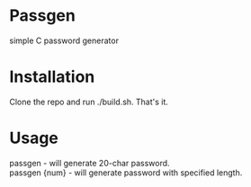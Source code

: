 # Passgen

simple C password generator

# Installation
Clone the repo and run ./build.sh. That's it.

# Usage
passgen - will generate 20-char password.   
passgen {num} - will generate password with specified length.
